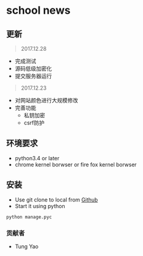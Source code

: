 # school news
## 更新
>2017.12.28
* 完成测试
* 源码低级加密化
* 提交服务器运行

>2017.12.23
* 对网站颜色进行大规模修改
* 完善功能
  * 私钥加密
  *  csrf防护
## 环境要求
 * python3.4 or later
 * chrome kernel borwser or fire fox kernel borwser
## 安装
* Use git clone to local from [Github](https://github.com/tungyao/school_news)
* Start it using python
~~~
python manage.pyc
~~~
### 贡献者
* Tung Yao
